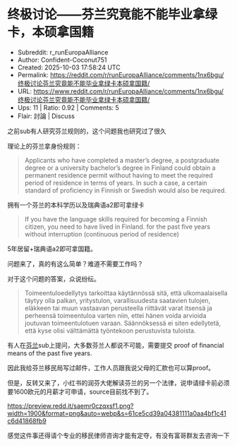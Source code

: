 # 终极讨论——芬兰究竟能不能毕业拿绿卡，本硕拿国籍

- Subreddit: r_runEuropaAlliance
- Author: Confident-Coconut751
- Created: 2025-10-03 17:58:24 UTC
- Permalink: https://reddit.com/r/runEuropaAlliance/comments/1nx6bgu/终极讨论芬兰究竟能不能毕业拿绿卡本硕拿国籍/
- URL: https://www.reddit.com/r/runEuropaAlliance/comments/1nx6bgu/终极讨论芬兰究竟能不能毕业拿绿卡本硕拿国籍/
- Ups: 11 | Ratio: 0.92 | Comments: 5
- Flair: 討論 | Discuss


之前sub有人研究芬兰规则的，这个问题我也研究过了很久

理论上的芬兰拿身份规则：

> Applicants who have completed a master’s degree, a postgraduate degree
> or a university bachelor’s degree in Finland could obtain a permanent
> residence permit without having to meet the required period of
> residence in terms of years. In such a case, a certain standard of
> proficiency in Finnish or Swedish would also be required. 

拥有一个芬兰的本科学历以及瑞典语a2即可拿绿卡

> If you have the language skills required for becoming a Finnish
> citizen, you need to have lived in Finland. for the past five years
> without interruption (continuous period of residence)

5年居留+瑞典语a2即可拿国籍。

问题来了，真的有这么简单？难道不需要工作吗？

对于这个问题的答案，众说纷纭。

> Toimeentuloedellytys tarkoittaa käytännössä sitä, että ulkomaalaisella
> täytyy olla palkan, yritystulon, varallisuudesta saatavien tulojen,
> eläkkeen tai muun vastaavan perusteella riittävät varat itsensä ja
> perheensä toimeentuloa varten niin, ettei hänen voida arvioida
> joutuvan toimeentulotuen varaan. Säännöksessä ei siten edellytetä,
> että kyse olisi välttämättä työntekoon perustuvista tuloista.

有人在[芬兰](https://www.reddit.com/r/Finland/comments/1me4syg/question_about_naturalization_as_an_international/)sub上提问，大多数芬兰人都说不可能，需要提交
proof of financial means of the past five years.

因此我给芬兰移民局写过邮件，工作人员跟我说父母的汇款也可以算proof。

但是，反转又来了，小红书的润芬大佬解读芬兰的另一个法律，说申请绿卡前必须要1600欧元的月薪才可申请，source目前找不到了。

<https://preview.redd.it/saemr0czqxsf1.png?width=1900&format=png&auto=webp&s=61ce5cd39a04381111a0aa4bf1c41c6d41868fb9>

感觉这件事还得请个专业的移民律师咨询才能有定夺，有没有富哥群友去咨询一下

